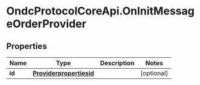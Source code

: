 # OndcProtocolCoreApi.OnInitMessageOrderProvider

## Properties
Name | Type | Description | Notes
------------ | ------------- | ------------- | -------------
**id** | [**Providerpropertiesid**](Providerpropertiesid.md) |  | [optional] 

